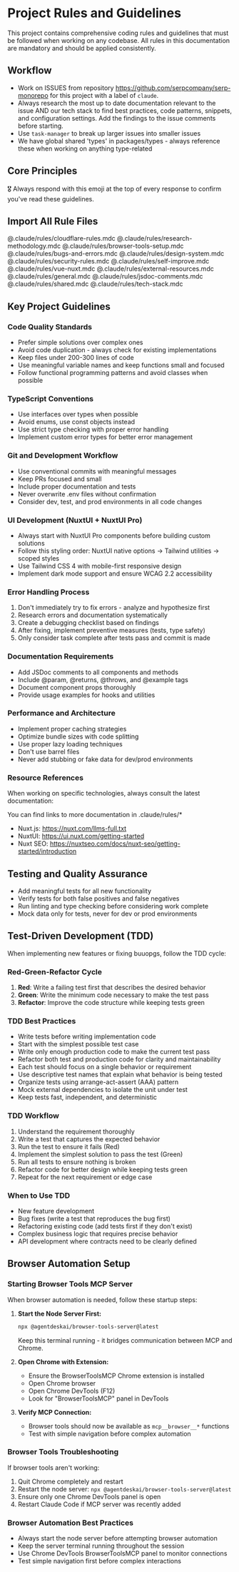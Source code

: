 # Project Rules and Guidelines

This project contains comprehensive coding rules and guidelines that must be followed when working on any codebase. All rules in this documentation are mandatory and should be applied consistently.

## Workflow

- Work on ISSUES from repository https://github.com/serpcompany/serp-monorepo for this project with a label of `claude`.
- Always research the most up to date documentation relevant to the issue AND our tech stack to find best practices, code patterns, snippets, and configuration settings. Add the findings to the issue comments before starting.
- Use `task-manager` to break up larger issues into smaller issues
- We have global shared 'types' in packages/types - always reference these when working on anything type-related

## Core Principles

🎖️ Always respond with this emoji at the top of every response to confirm you've read these guidelines.

## Import All Rule Files

@.claude/rules/cloudflare-rules.mdc
@.claude/rules/research-methodology.mdc
@.claude/rules/browser-tools-setup.mdc
@.claude/rules/bugs-and-errors.mdc
@.claude/rules/design-system.mdc
@.claude/rules/security-rules.mdc
@.claude/rules/self-improve.mdc
@.claude/rules/vue-nuxt.mdc
@.claude/rules/external-resources.mdc
@.claude/rules/general.mdc
@.claude/rules/jsdoc-comments.mdc
@.claude/rules/shared.mdc
@.claude/rules/tech-stack.mdc

## Key Project Guidelines

### Code Quality Standards

- Prefer simple solutions over complex ones
- Avoid code duplication - always check for existing implementations
- Keep files under 200-300 lines of code
- Use meaningful variable names and keep functions small and focused
- Follow functional programming patterns and avoid classes when possible

### TypeScript Conventions

- Use interfaces over types when possible
- Avoid enums, use const objects instead
- Use strict type checking with proper error handling
- Implement custom error types for better error management

### Git and Development Workflow

- Use conventional commits with meaningful messages
- Keep PRs focused and small
- Include proper documentation and tests
- Never overwrite .env files without confirmation
- Consider dev, test, and prod environments in all code changes

### UI Development (NuxtUI + NuxtUI Pro)

- Always start with NuxtUI Pro components before building custom solutions
- Follow this styling order: NuxtUI native options → Tailwind utilities → scoped styles
- Use Tailwind CSS 4 with mobile-first responsive design
- Implement dark mode support and ensure WCAG 2.2 accessibility

### Error Handling Process

1. Don't immediately try to fix errors - analyze and hypothesize first
2. Research errors and documentation systematically
3. Create a debugging checklist based on findings
4. After fixing, implement preventive measures (tests, type safety)
5. Only consider task complete after tests pass and commit is made

### Documentation Requirements

- Add JSDoc comments to all components and methods
- Include @param, @returns, @throws, and @example tags
- Document component props thoroughly
- Provide usage examples for hooks and utilities

### Performance and Architecture

- Implement proper caching strategies
- Optimize bundle sizes with code splitting
- Use proper lazy loading techniques
- Don't use barrel files
- Never add stubbing or fake data for dev/prod environments

### Resource References

When working on specific technologies, always consult the latest documentation:

You can find links to more documentation in .claude/rules/\*

- Nuxt.js: https://nuxt.com/llms-full.txt
- NuxtUI: https://ui.nuxt.com/getting-started
- Nuxt SEO: https://nuxtseo.com/docs/nuxt-seo/getting-started/introduction

## Testing and Quality Assurance

- Add meaningful tests for all new functionality
- Verify tests for both false positives and false negatives
- Run linting and type checking before considering work complete
- Mock data only for tests, never for dev or prod environments

## Test-Driven Development (TDD)

When implementing new features or fixing buuopgs, follow the TDD cycle:

### Red-Green-Refactor Cycle

1. **Red**: Write a failing test first that describes the desired behavior
2. **Green**: Write the minimum code necessary to make the test pass
3. **Refactor**: Improve the code structure while keeping tests green

### TDD Best Practices

- Write tests before writing implementation code
- Start with the simplest possible test case
- Write only enough production code to make the current test pass
- Refactor both test and production code for clarity and maintainability
- Each test should focus on a single behavior or requirement
- Use descriptive test names that explain what behavior is being tested
- Organize tests using arrange-act-assert (AAA) pattern
- Mock external dependencies to isolate the unit under test
- Keep tests fast, independent, and deterministic

### TDD Workflow

1. Understand the requirement thoroughly
2. Write a test that captures the expected behavior
3. Run the test to ensure it fails (Red)
4. Implement the simplest solution to pass the test (Green)
5. Run all tests to ensure nothing is broken
6. Refactor code for better design while keeping tests green
7. Repeat for the next requirement or edge case

### When to Use TDD

- New feature development
- Bug fixes (write a test that reproduces the bug first)
- Refactoring existing code (add tests first if they don't exist)
- Complex business logic that requires precise behavior
- API development where contracts need to be clearly defined

## Browser Automation Setup

### Starting Browser Tools MCP Server

When browser automation is needed, follow these startup steps:

1. **Start the Node Server First:**

   ```bash
   npx @agentdeskai/browser-tools-server@latest
   ```

   Keep this terminal running - it bridges communication between MCP and Chrome.

2. **Open Chrome with Extension:**

   - Ensure the BrowserToolsMCP Chrome extension is installed
   - Open Chrome browser
   - Open Chrome DevTools (F12)
   - Look for "BrowserToolsMCP" panel in DevTools

3. **Verify MCP Connection:**
   - Browser tools should now be available as `mcp__browser__*` functions
   - Test with simple navigation before complex automation

### Browser Tools Troubleshooting

If browser tools aren't working:

1. Quit Chrome completely and restart
2. Restart the node server: `npx @agentdeskai/browser-tools-server@latest`
3. Ensure only one Chrome DevTools panel is open
4. Restart Claude Code if MCP server was recently added

### Browser Automation Best Practices

- Always start the node server before attempting browser automation
- Keep the server terminal running throughout the session
- Use Chrome DevTools BrowserToolsMCP panel to monitor connections
- Test simple navigation first before complex interactions